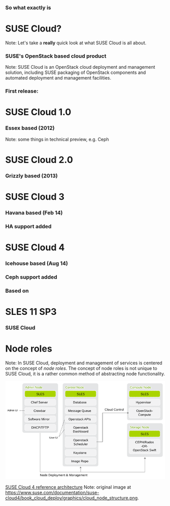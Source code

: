 ### So what exactly is
# SUSE Cloud?
Note: Let's take a **really** quick look at what SUSE Cloud is all
about.


### SUSE's OpenStack based cloud product
Note: SUSE Cloud is an OpenStack cloud deployment and management
solution, including SUSE packaging of OpenStack components and
automated deployment and management facilities.


### First release:
# SUSE Cloud 1.0
### Essex based (2012)
Note: some things in technical preview, e.g. Ceph


# SUSE Cloud 2.0
### Grizzly based (2013)


# SUSE Cloud 3
### Havana based (Feb 14)
### HA support added


# SUSE Cloud 4
### Icehouse based (Aug 14)
### Ceph support added


### Based on
# SLES 11 SP3


### SUSE Cloud
# Node roles
Note: In SUSE Cloud, deployment and management of services is centered
on the concept of *node roles*. The concept of node roles is not
unique to SUSE Cloud, it is a rather common method of abstracting node
functionality.


![SUSE Cloud 4 reference architecture](images/cloud_node_structure.png)

[SUSE Cloud 4 reference architecture](https://www.suse.com/documentation/suse-cloud4/book_cloud_deploy/data/cha_depl_arch.html)
Note: original image at https://www.suse.com/documentation/suse-cloud4/book_cloud_deploy/graphics/cloud_node_structure.png.
